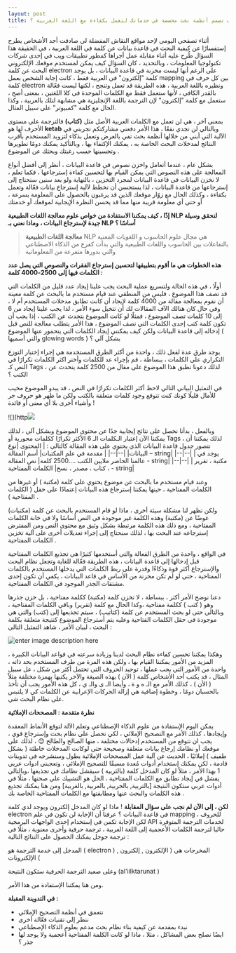 ```yaml
---
layout: post
title: كيف تصمم أنظمة بحث مخصصة في خدماتك لتعمل بكفاءة مع اللغة العربية ؟
---
```



أثناء تصفحي اليومي لإحد مواقع النقاش المفضلة لي صادفت أحد الأشخاص يطرح إستفسارًا عن كيفية البحث في قاعدة بيانات عن كلمة في اللغة العربية ، في الحقيقة هذا السؤال طُرح عليه أثناء مقابلة عمل أجراها كمطور تطبيقات ويب في إحدى شركات تكنولوجيا المعلومات ، وبالتحديد ،  كان السؤال كيف يمكن لمستخدم موقعك الإلكتروني البحث  عن كلمة electron على الرغم أنها ليست مخزنة في قاعدة البيانات ، بل يوجد كلمة "إلكترون" في العربية فقط ، كانت إجابة الشخص بعمل mapping بين كل حرف في كلمة electron ونظيره باللغة العربية ، هذه الطريقة قد تعمل وتنجح ، لكنها ليست فعّالة بالقدر الكافي ، لأنها ستعمل فقط مع الكلمات الموحدة في كلا اللغتين ، بمعنى أصح ، ستعمل مع كلمة "إلكترون" لإن الترجمة باللغة الإنجليزية هي مشابهة لتلك بالعربية  ، وكذا الحال مع كلمة "كمبيوتر" على سبيل المثال.


بمعنى آخر ، هي لن تعمل مع الكلمات العربية الأصل  مثل **(كتاب)** فالترجمة على مستوى الأحرف لها هو **ketab** وبالتالي لن تجدي نفعًا ، هذا الأمر دفعني مشاركتكم تجربتي في الآلية التي أبني من خلالها أنظمة بحث تفي بالغرض وتعمل بذكاء لتزويد المستخدم بأقرب النتائج لمدخلات البحث الخاصة به ، يمكنك الإكتفاء بها ، وبالتأكيد يمكنك دومًا تطويرها وتحسينها حسب رغبتك وبحثك عن الموضوع .


بشكل عام ، عندما أتعامل واخزن نصوص في قاعدة البيانات ، أنظر إلى أفضل أنواع المعالجة على هذه النصوص التي يمكن القيام بها لتحسين كفاءة إسترجاعها ، فكما تعلم ، لا نخزن البيانات في قاعدة البيانات لمجرد التخزين ، بالنهاية ولو بعد سنين سنحتاج إلى إسترجاعها من قاعدة البيانات ، لذا يستحسن أن نخطط لآلية إسترجاع بيانات فعّالة وتعمل بكفاءة  ، وكذلك الحال مع زوّار موقعك الذين قد يرغبون بالحصول على المعلومة بسرعة ، أو حتى أي معلومة قريبة منها  مما قد يحسن النظرة الإيجابية لموقعك أو خدمتك

**إذًا ، كيف يمكننا الاستفادة من خواص علوم معالجة اللغات الطبيعية NLP لنحقق وسيلة جيدة لإسترجاع البيانات ، وماذا نعني بـ NLP أساسًا ؟**

> **معالجة اللغات الطبيعية**  NLP  هي مجال علوم الحاسوب  و اللغويات  المعنية بالتفاعلات بين الحاسوب واللغات الطبيعية والتي بدأت كفرع من
> الذكاء الاصطناعي  والتي بدورها متفرعة من المعلوماتية



**هذه الخطوات هي ما أقوم بتطبيقها لتحسين إسترجاع الفقرات والنصوص  التي يصل عدد الكلمات فيها إلى 2500-4000 كلمة :**


أولًا ، في هذه الحالة ولتسريع عملية البحث يجب علينا إيجاد عدد قليل من الكلمات التي قد تصف هذا الموضوع ، فليس من المنطقي عند قيام مستخدم ما بالبحث عن كلمة معينة أن نقوم بمعالجة مقالة من 4000 كلمة لإيجاد أن كانت تطابق مدخلات المستخدم أم  لا ، وفي حال كان هنالك الآف المقالات لك أن تتخيل سوء الأمر  ،  لذا يجب علينا إيجاد من 6 إلى 10 كلمات تصف الموضوع ،  فمثلًا لو كانت الموضوع يتحدث عن الكتب ، إذا يجب أن تكون كلمة كتب إحدى الكلمات التي تصف الموضوع ،  هذا الأمر يتطلب معالجة للنص قبل إدخاله إلى قاعدة البيانات ولكن كيف يمكنني إيجاد الكلمات التي يتحمور عنها الموضوع ( والتي أسميها glowing words )  بشكل آلي ؟


يوجد طرق عدة لفعل ذلك ،  واحدة من أكثر الطرق المستخدمة هي إجراء إختبار التوزع التكراري على الكلمات ، ببساطة ، قم بإجراء عد للكلمات وأختر اكثر الكلمات تكرارًا في النص كـ Tags ، لذلك دعونا نطبق هذا الموضوع على مقال من 2500 كلمة يتحدث عن الكتب ؟


في التمثيل البياني التالي لاحظ أكثر الكلمات تكرارًا في النص  ، قد يبدو الموضوع مخيب للأمال قليلًا كونك كنت تتوقع وجود كلمات متعلقة بالكتب ولكن ما ظهر هو حروف جر وأشياء أخرى بلا أي معنى أو فائدة !


![](http![](https://picasaweb.google.com/103874199832025615443/6651538963268456801#6651538963013754802)


وبالفعل ، بدأنا نحصل على نتائج إيجابية جدًا عن محتوى الموضوع وبشكل آلي ، لذلك يمكننا الآن إعتبار الـكلمات الـ 6  الأكثر تكرارًا ككلمات محورية أو Tags ، لذلك يمكننا أن نتصور جدول قاعدة البيانات الذي يحتوي على هذه المقالة كالتالي :
|  المحتوى |نوع البيانات|
|--|--|
|   مقدمة في علم المكتبات|  أسم المقالة – string|
|--|--|
|   يوجد في عالمنا الحاضر ملايين الكتب ....2500 كلمة|   نص المقالة - string|
|--|--|
|    مكتبة ، تقرير ، كتاب ، مصدر ، نسخ|   الكلمات المفتاحية - string|


وعند قيام مستخدم ما بالبحث عن موضوع يحتوي على كلمة (مكتبة ) أو غيرها من الكلمات المفتاحية ، حينها يمكننا إسترجاع هذه البيانات إعتمادًا على حقل ( الكلمات المفتاحية ) .


ولكن تظهر لنا مشكلة سيئة أخرى ، ماذا لو قام المستخدم بالبحث عن كلمة (مكتبات) عوضًا عن (مكتبة) وهذه الكلمة غير موجودة في النص أساسًا ولا في خانة الكلمات المفتاحية ، ومع ذلك هذه الكلمة مرتبطة بشكل وثيق مع محتوى النص ومن المفترض إسترجاعه عند البحث بها ، لذلك سنحتاج إلى إجراء تعديلات أخرى على آلية تخزين الكلمات المفتاحية .


في الواقع ، واحدة من الطرق الفعالة والتي أستخدمها كثيرًا هي تجذيع الكلمات المفتاحية قبل إدخالها إلى قاعدة البيانات ، هذه الطريقة فعّالة للغاية وتجعل نظام البحث والإسترجاع أكثر قوة وذكاءًا وقدرة على ربط الكلمات التي يدخلها المستخدم بالكلمات المفتاحية ، حتى لو لم تكن مخزنة من الأساس في قاعد البيانات ، يكفي أن تكون إحدى مشتقات الجذر الموجود في الكلمات المفتاحية.

دعنا نوضح الأمر أكثر ، ببساطة ، لا تخزن كلمة (مكتبة) ككلمة مفتاحية ، بل خزن جذرها وهو ( كتب ) ككلمة مفتاحية ،وكذا الحال مع كلمة (تقرير) وباقي الكلمات المفتاحية ، وبالتالي حتى لو بحث المستخدم عن كلمة (كتاتيب) ، سيتم تجذيعها إلى (كتب) والتي هي موجودة في حقل الكلمات الفتاحية وعليه يتم أسترجاع الموضوع كنتيجة متعلقة بكلمة البحث ، لبيان الأمر ، شاهد التمثيل التالي :

![enter image description here](https://suar.me/Y2jKV)


وهكذا يمكننا تحسين كفاءة نظام البحث لدينا وزيادة سرعته في قواعد البيانات الكبيرة ، المزيد من الأمور يمكننا القيام بها ، ولكن هذه المرة من طرف المستخدم بحد ذاته ، واحدة من الأمور التي يجب عملها ، توحيد الحروف التي تحتمل أكثر من شكل ، عل سبيل المثال ، قد يكتب أحد الأشخاص كلمة ( الآن ) بهذه الصيغة والآخر يكتبها بهمزة مختلفة مثلاً ( الأن ) ، كذلك الأمر مع الـ ه و ة ، وأيضا الـ ى والـ ي ، كل هذه الأمور يجب أن تأخذ بالحسبان دومًا ،  وخطوة إضافية هي إزالة الحركات الإعرابية عن الكلمات كي لا يلتبس على نظام البحث شي.



**نظرة متقدمة : المصححات  الإملائية**

يمكن اليوم الإستفادة من علوم الذكاء الإصطناعي وتعلم الآلة لتوقع الأنماط المعقدة وإيجادها ،  كذلك الأمر مع التصحيح الإملائي ، لكي تحصل على نظام بحث وإسترجاع قوي ، يجب ان تتوقع من المستخدم إدخالات مختلفة ، منها الصالح والطالح 😊 ، لذلك على موقعك أو نظامك إرجاع بيانات متعلقة وصحيحة حتى لوكانت المدخلات خاطئة ( بشكل طفيف ) إملائيًا ، الحديث عن آلية عمل المصححات الإملائية يطول وسنشرحه في تدوينات قادمة ، لكن يمكنك إستخدام أدوات مُعدة مسبقًا للتصحيح الإملائي  ، وتعجبني ادوات عربي 1 بهذا الأمر ، مثلاً لو كان المدخل كلمة (بالثربية ) سيفشل نظامك في تجذيعها ،وبالتالي يفشل في إيجاد تطابق مع الكلمات المفتاحية ، الحل هو التشييك على صحتها ، مثلًا في أدوات عربي ستكون النتيجة [بالتربية, بالحربية, بالعربية, بالغربية] ومن هنا يمكنك تجذيع هذه الكلمات والبحث عنها ومطابقتها مع الكلمات المفتاحية الخاصة بك .


**لكن ، إلى الآن لم نجب على سؤال المقابلة** ! ماذا لو كان المدخل إلكترون ويوجد لدي كلمة electron في قاعدة البيانات ؟ عرفنا أن الإجابة لن تكون في علم mapping للحروف ، لكن الإجابة تكمن في إستخدام إحدى الواجهات البرمجية API لخدمات الترجمة المتوفرة حاليا لترجمة الكلمات الأعجمية إلى اللغة العربية ، ترجمة حرفية وأخرى معنوية ، مثلًا في ترجمة جوجل يمكنك الحصول على النتائج التالية :


المدخل إلى خدمة الترجمة  هو ( electron ) المخرجات هي  ( الإلكترون ,  إلكترون , الإلكترونات (

وعلى صعيد الترجمة الحرفية ستكون النتيجة (al'iilktarunat )

ومن هنا يمكننا الإستفادة من هذا الأمر.



**في التدوينة المقبلة :**

 - نتعمق في أنظمة التصحيح الإملائي
 - ننظر إلى تقنيات فعّالة أخرى
 - نبدء بمقدمة عن كيفية بناء نظام بحث مدعم بعلوم الذكاء الإصطناعي
 - ايضًا نصلح بعض المشاكل ، مثلا ، ماذا لو كانت الكلمة المفتاحية أعجمية ولا يوجد لها جذر ؟
